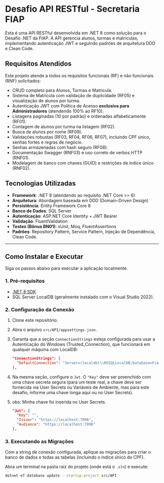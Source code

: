 # Desafio API RESTful - Secretaria FIAP

Esta é uma API RESTful desenvolvida em .NET 8 como solução para o Desafio .NET da FIAP. A API gerencia alunos, turmas e matrículas, implementando autenticação JWT e seguindo padrões de arquitetura DDD e Clean Code.

## Requisitos Atendidos

Este projeto atende a todos os requisitos funcionais (RF) e não funcionais (RNF) solicitados:
- CRUD completo para Alunos, Turmas e Matricula.
- Sistema de Matrícula com validação de duplicidade (RF05) e visualização de alunos por turma.
- Autenticação JWT com Política de Acesso **exclusiva para Administradores** (atendendo 100% ao RF10).
- Listagens paginadas (10 por padrão) e ordenadas alfabeticamente (RF01).
- Contagem de alunos por turma na listagem (RF02).
- Busca de alunos por nome (RF09).
- Validações robustas (RF03, RF04, RF06, RF07), incluindo CPF único, senhas fortes e regras de negócio.
- Senhas armazenadas com hash seguro (RF08).
- Documentação Swagger (RNF03)  e uso correto de verbos HTTP (RNF01).
- Modelagem de banco com chaves (GUID) e restrições de índice único (RNF02).

## Tecnologias Utilizadas

- **Framework**: .NET 8 (atendendo ao requisito .NET Core >= 6) 
- **Arquitetura**: Abordagem baseada em DDD (Domain-Driven Design)
- **Persistência**: Entity Framework Core 8
- **Banco de Dados**: SQL Server
- **Autenticação**: ASP.NET Core Identity + JWT Bearer
- **Validação**: FluentValidation
- **Testes (Bônus BN01)**: xUnit, Moq, FluentAssertions 
- **Padrões**: Repository Pattern, Service Pattern, Injeção de Dependência, Clean Code.

---

## Como Instalar e Executar

Siga os passos abaixo para executar a aplicação localmente.

### 1. Pré-requisitos

- [.NET 8 SDK](https://dotnet.microsoft.com/download/dotnet/8.0)
- SQL Server LocalDB (geralmente instalado com o Visual Studio 2022).

### 2. Configuração da Conexão

1.  Clone este repositório.
2.  Abra o arquivo `src/API/appsettings.json`.
3.  Garanta que a seção `ConnectionStrings` esteja configurada para usar a Autenticação do Windows (Trusted_Connection), que funcionará em qualquer máquina com LocalDB:

    ```json
    "ConnectionStrings": {
      "DefaultConnection": "Server=(localdb)\\MSSQLLocalDB;Database=FiapApiRestifulDB;Trusted_Connection=True;Encrypt=False;TrustServerCertificate=True;MultipleActiveResultSets=True"
    },
    ```

4.  Na mesma seção, configure o `Jwt`. O `"Key"` deve ser preenchido com uma chave secreta segura (para um teste real, a chave deve ser fornecida via User Secrets ou Variáveis de Ambiente, mas para este desafio, informe uma chave longa aqui ou no User Secrets).
5.  obs: Minha chave foi inserida no User Secrets.

    ```json
    "Jwt": {
      "Key": "",
      "Issuer": "https://localhost:7096",
      "Audience": "https://localhost:7096"
    },
    ```

### 3. Executando as Migrações

Com a string de conexão configurada, aplique as migrações para criar o banco de dados e todas as tabelas (incluindo o índice único do CPF).

Abra um terminal na pasta raiz do projeto (onde está o `.sln`) e execute:

```bash
dotnet ef database update --startup-project src/API
